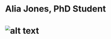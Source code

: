 # Alia Jones, PhD Student
# ![alt text](https://github.com/[AliaAJones]/[AliaAJones]/[pictures]/snook.jpg?raw=true)

